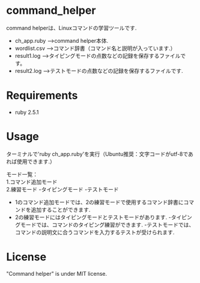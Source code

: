 # command_helper
command helperは、Linuxコマンドの学習ツールです.  
  
- ch_app.ruby  -->command helper本体.  
- wordlist.csv -->コマンド辞書（コマンド名と説明が入っています.）
- result1.log  -->タイピングモードの点数などの記録を保存するファイルです。
- result2.log  -->テストモードの点数などの記録を保存するファイルです.
  
# Requirements
* ruby 2.5.1
  
# Usage
ターミナルで'ruby ch_app.ruby'を実行（Ubuntu推奨：文字コードがutf-8であれば使用できます.）  
  
モード一覧：  
1.コマンド追加モード  
2.練習モード
  -タイピングモード
  -テストモード  
  
- 1のコマンド追加モードでは、2の練習モードで使用するコマンド辞書にコマンドを追加することができます.　　
- 2の練習モードにはタイピングモードとテストモードがあります.
  -タイピングモードでは、コマンドのタイピング練習ができます.
  -テストモードでは、コマンドの説明文に合うコマンドを入力するテストが受けられます.

# License
"Command helper" is under MIT license.
